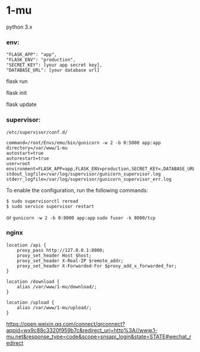 # 1-mu
python 3.x

### env:
```
"FLASK_APP": "app",
"FLASK_ENV": "production",
"SECRET_KEY": [your app secret key],
"DATABASE_URL": [your database url]
```

flask run

flask init

flask update

### supervisor:
`/etc/supervisor/conf.d/`
```
command=/root/Envs/emu/bin/gunicorn -w 2 -b 0:5000 app:app
directory=/var/www/1-mu
autostart=true
autorestart=true
user=root
environment=FLASK_APP=app,FLASK_ENV=production,SECRET_KEY=,DATABASE_URL
stdout_logfile=/var/log/supervisor/gunicorn_supervisor.log
stderr_logfile=/var/log/supervisor/gunicorn_supervisor_err.log
```

To enable the configuration, run the following commands:
```
$ sudo supervisorctl reread
$ sudo service supervisor restart
```
or
`gunicorn -w 2 -b 0:8000 app:app`
`sudo fuser -k 8000/tcp`
### nginx
```
location /api {
    proxy_pass http://127.0.0.1:8000;
    proxy_set_header Host $host;
    proxy_set_header X-Real-IP $remote_addr;
    proxy_set_header X-Forwarded-For $proxy_add_x_forwarded_for;
}
  
location /download {
    alias /var/www/1-mu/download/;
}

location /upload {
    alias /var/www/1-mu/upload/;
}
```
https://open.weixin.qq.com/connect/qrconnect?appid=wx9c88c3320f959b7c&redirect_uri=http%3A//www.1-mu.net&response_type=code&scope=snsapi_login&state=STATE#wechat_redirect
